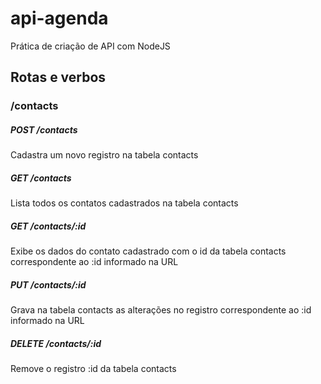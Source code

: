 # api-agenda
Prática de criação de API com NodeJS

## Rotas e verbos

### /contacts
##### POST /contacts
Cadastra um novo registro na tabela contacts

##### GET /contacts
Lista todos os contatos cadastrados na tabela contacts

##### GET /contacts/:id
Exibe os dados do contato cadastrado com o id da tabela contacts correspondente ao :id informado na URL

##### PUT /contacts/:id
Grava na tabela contacts as alterações no registro correspondente ao :id informado na URL

##### DELETE /contacts/:id
Remove o registro :id da tabela contacts
